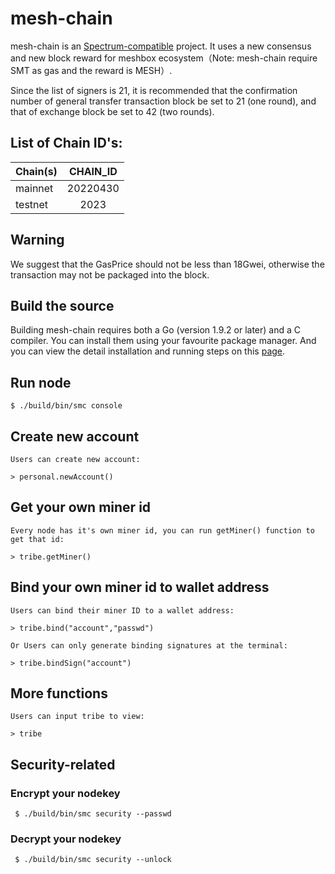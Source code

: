 # mesh-chain

mesh-chain is an [Spectrum-compatible](https://github.com/SmartMeshFoundation/Spectrum) project. It uses a new consensus and new block reward for meshbox ecosystem（Note: mesh-chain require SMT as gas and the reward is MESH）.

Since the list of signers is 21, it is recommended that the confirmation number of general transfer transaction block be set to 21 (one round), and that of exchange block be set to 42 (two rounds).

## List of Chain ID's:
| Chain(s)    |  CHAIN_ID  | 
| ----------  | :-----------:| 
| mainnet     | 20220430     | 
| testnet     | 2023         | 

## Warning

We suggest that the GasPrice should not be less than 18Gwei, otherwise the transaction may not be packaged into the block.

## Build the source 

Building mesh-chain requires both a Go (version 1.9.2 or later) and a C compiler. You can install them using your favourite package manager. And you can view the detail installation and running steps on this [page](https://github.com/MeshBoxTech/mesh-chain/wiki/Building-Specturm).

## Run node 

    $ ./build/bin/smc console
    
## Create new account
    Users can create new account:

    > personal.newAccount()

## Get your own miner id

    Every node has it's own miner id, you can run getMiner() function to get that id:

    > tribe.getMiner() 
    
## Bind your own miner id to wallet address

    Users can bind their miner ID to a wallet address:

    > tribe.bind("account","passwd") 
    
    Or Users can only generate binding signatures at the terminal:
    
    > tribe.bindSign("account") 
    
## More functions
    Users can input tribe to view:
    
    > tribe
    
## Security-related 
  
### Encrypt your nodekey

     $ ./build/bin/smc security --passwd
     
### Decrypt your nodekey

     $ ./build/bin/smc security --unlock
     

